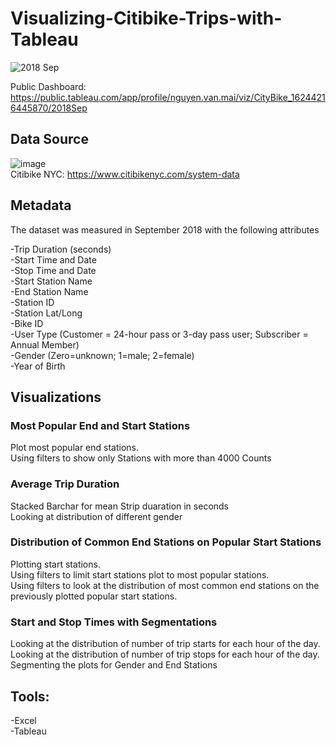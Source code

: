 # Visualizing-Citibike-Trips-with-Tableau
![2018 Sep](https://user-images.githubusercontent.com/67725371/123035093-0899bb00-d3eb-11eb-9370-b648a9f5e76e.png)

Public Dashboard: https://public.tableau.com/app/profile/nguyen.van.mai/viz/CityBike_16244216445870/2018Sep

## Data Source
![image](https://user-images.githubusercontent.com/67725371/123036411-5ca59f00-d3ed-11eb-9fe5-c8e435ebc410.png)  
Citibike NYC: https://www.citibikenyc.com/system-data

## Metadata
The dataset was measured in September 2018 with the following attributes

-Trip Duration (seconds)  
-Start Time and Date  
-Stop Time and Date  
-Start Station Name  
-End Station Name  
-Station ID  
-Station Lat/Long  
-Bike ID  
-User Type (Customer = 24-hour pass or 3-day pass user; Subscriber = Annual Member)  
-Gender (Zero=unknown; 1=male; 2=female)  
-Year of Birth  

## Visualizations
### Most Popular End  and Start Stations
  Plot most popular end stations.  
  Using filters to show only Stations with more than 4000 Counts

### Average Trip Duration
  Stacked Barchar for mean Strip duaration in seconds   
  Looking at distribution of different gender

### Distribution of Common End Stations on Popular Start Stations
  Plotting start stations.  
  Using filters to limit start stations plot to most popular stations.  
  Using filters to look at the distribution of most common end stations on the previously plotted popular start stations.
  
### Start and Stop Times with Segmentations
  Looking at the distribution of number of trip starts for each hour of the day.  
  Looking at the distribution of number of trip stops for each hour of the day.  
  Segmenting the plots for Gender and End Stations 


## Tools:
-Excel  
-Tableau
